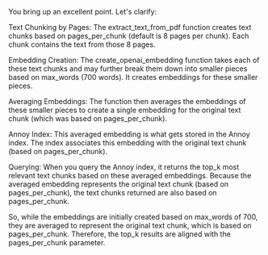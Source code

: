 
You bring up an excellent point. Let's clarify:

Text Chunking by Pages: The extract_text_from_pdf function creates text chunks based on pages_per_chunk (default is 8 pages per chunk). Each chunk contains the text from those 8 pages.

Embedding Creation: The create_openai_embedding function takes each of these text chunks and may further break them down into smaller pieces based on max_words (700 words). It creates embeddings for these smaller pieces.

Averaging Embeddings: The function then averages the embeddings of these smaller pieces to create a single embedding for the original text chunk (which was based on pages_per_chunk).

Annoy Index: This averaged embedding is what gets stored in the Annoy index. The index associates this embedding with the original text chunk (based on pages_per_chunk).

Querying: When you query the Annoy index, it returns the top_k most relevant text chunks based on these averaged embeddings. Because the averaged embedding represents the original text chunk (based on pages_per_chunk), the text chunks returned are also based on pages_per_chunk.

So, while the embeddings are initially created based on max_words of 700, they are averaged to represent the original text chunk, which is based on pages_per_chunk. Therefore, the top_k results are aligned with the pages_per_chunk parameter.
